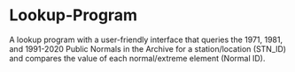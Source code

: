 # Lookup-Program
A lookup program with a user-friendly interface that queries the 1971, 1981, and 1991-2020 Public Normals in the Archive for a station/location (STN_ID) and compares the value of each normal/extreme element (Normal ID).

